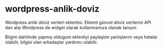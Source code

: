 # wordpress-anlik-doviz
Wordpress anlık döviz verileri eklentisi.
Eklenti güncel döviz verilerini API dan alıp Wordpress de widget olarak kullanmamıza olanak tanıyor.

Bilgim dahilinde yapmış oldugum eklentiyi paylaştım yanlışlarım veya hatalar olabilir, bilgisi olan arkadaşlar yardımcı olabilir.

